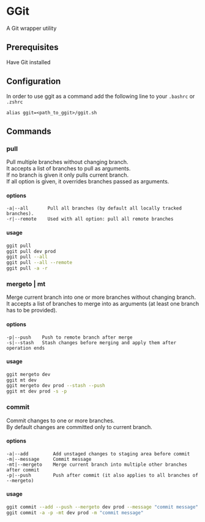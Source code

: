 # GGit

A Git wrapper utility

## Prerequisites
Have Git installed

## Configuration
In order to use ggit as a command add the following line to your `.bashrc` or `.zshrc`
```
alias ggit=<path_to_ggit>/ggit.sh
```

## Commands

### pull

Pull multiple branches without changing branch.  
It accepts a list of branches to pull as arguments.  
If no branch is given it only pulls current branch.  
If all option is given, it overrides branches passed as arguments.

#### options
```
-a|--all       Pull all branches (by default all locally tracked branches).
-r|--remote    Used with all option: pull all remote branches
```

#### usage
```sh
ggit pull
ggit pull dev prod
ggit pull --all
ggit pull --all --remote
ggit pull -a -r
```

### mergeto | mt

Merge current branch into one or more branches without changing branch.  
It accepts a list of branches to merge into as arguments (at least one branch has to be provided).  

#### options
```
-p|--push    Push to remote branch after merge
-s|--stash   Stash changes before merging and apply them after operation ends
```

#### usage
```sh
ggit mergeto dev
ggit mt dev
ggit mergeto dev prod --stash --push
ggit mt dev prod -s -p
```

### commit

Commit changes to one or more branches.  
By default changes are committed only to current branch.  

#### options
```
-a|--add         Add unstaged changes to staging area before commit
-m|--message     Commit message
-mt|--mergeto    Merge current branch into multiple other branches after commit
-p|--push        Push after commit (it also applies to all branches of --mergeto)
```

#### usage
```sh
ggit commit --add --push --mergeto dev prod --message "commit message"
ggit commit -a -p -mt dev prod -m "commit message"
```
